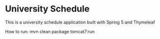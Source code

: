 # University Schedule

This is a university schedule application built with Spring 5 and Thymeleaf

How to run: 
mvn clean package tomcat7:run

